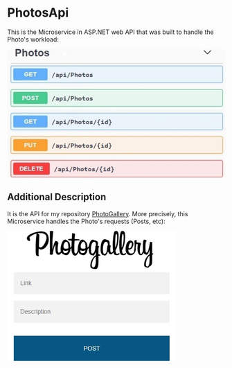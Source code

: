 # PhotosApi
This is the Microservice in ASP.NET web API that was built to handle the Photo's workload:

![screenshot](./PhotosMethods.jpg)

## Additional Description
It is the API for my repository [PhotoGallery](https://github.com/moraeslucas/PhotoGallery). More precisely, this Microservice handles the Photo's requests (Posts, etc):

![screenshot](./PostPhoto.jpg)